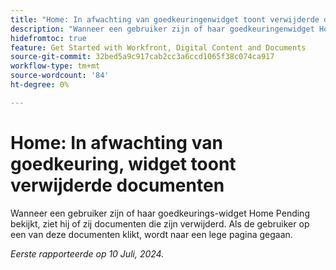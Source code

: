 ```yaml
---
title: "Home: In afwachting van goedkeuringenwidget toont verwijderde documenten"
description: "Wanneer een gebruiker zijn of haar goedkeuringenwidget Home Pending bekijkt, ziet hij of zij documenten die zijn geschrapt. Als de gebruiker op een van deze documenten klikt, wordt naar een lege pagina gegaan."
hidefromtoc: true
feature: Get Started with Workfront, Digital Content and Documents
source-git-commit: 32bed5a9c917cab2cc3a6ccd1065f38c074ca917
workflow-type: tm+mt
source-wordcount: '84'
ht-degree: 0%

---
```



# Home: In afwachting van goedkeuring, widget toont verwijderde documenten

Wanneer een gebruiker zijn of haar goedkeurings-widget Home Pending bekijkt, ziet hij of zij documenten die zijn verwijderd. Als de gebruiker op een van deze documenten klikt, wordt naar een lege pagina gegaan.

_Eerste rapporteerde op 10 Juli, 2024._

